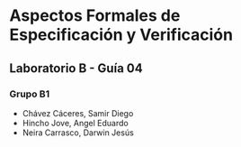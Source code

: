 # Aspectos Formales de Especificación y Verificación
## Laboratorio B - Guía 04
### Grupo B1
- Chávez Cáceres, Samir Diego
- Hincho Jove, Angel Eduardo
- Neira Carrasco, Darwin Jesús